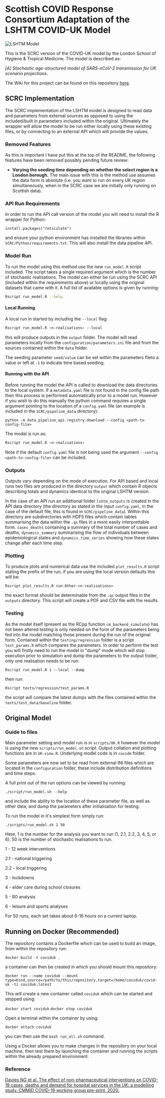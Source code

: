 # Scottish COVID Response Consortium Adaptation of the LSHTM COVID-UK Model
![LSHTM Model](https://github.com/ScottishCovidResponse/covid-uk/workflows/LSHTM%20Model/badge.svg)

This is the SCRC version of the COVID-UK model by the London School of Hygiene & Tropical Medicine. The model is described as:

*[A] Stochastic age-structured model of SARS-nCoV-2 transmission for UK scenario projections*.

The Wiki for this project can be found on this repository [here](https://github.com/ScottishCovidResponse/covid-uk/wiki).

## SCRC Implementation

The SCRC implementation of the LSHTM model is designed to read data and parameters from external sources as opposed to using the included/built in parameters included within the original. Ultimately the wrapper will allow the model to be run either locally using these existing files, or by connecting to an external API which will provide the values.

### Removed Features

As this is important I have put this at the top of the README, the following features have been removed possibly pending future review:

* **Varying the seeding time depending on whether the select region is a London borough.** The main issue with this is the method use assumes the data form is absolute (i.e. you want to run on every UK region simultaneously, when in the SCRC case we are initially only running on Scottish data).

### API Run Requirements

In order to run the API call version of the model you will need to install the R wrapper for Python:
```
install.packages("reticulate")
```
and ensure your python environment has installed the libraries within `SCRC/Python/requirements.txt`. This will also install the data pipeline API.

### Model Run

To run the model using this method use the new `run_model.R` script included. The script takes a single required argument which is the number of stochastic realisations. The model can either be run using the SCRC API (included within the requirements above) or locally using the original datasets that came with it. A full list of available options is given by running:

```bash
Rscript run_model.R --help
```

#### Local Running

A local run in started by including the `--local` flag:

```bash
Rscript run_model.R <n-realisations> --local
```
this will produce outputs in the `output` folder. The model will read parameters locally from the `configuration/parameters.ini` file and from the sources contained within the `data` folder.

The seeding parameter `seed/value` can be set within the parameters fileto a value or left at `-1` to indicate time based seeding.

#### Running with the API

Before running the model the API is called to download the data directories to the local system. If a `metadata.yaml` file is not found in the config file path then this process is performed automatically prior to a model run. However if you wish to do this manually the python command requires a single argument pointing to the location of a `config.yaml` file (an example is included in the `SCRC/pipeline_data` directory):

```
python -m data_pipeline_api.registry.download --config <path-to-config-file>
```

The model is run as:

```bash
Rscript run_model.R <n-realisations>
```

Note if the default `config.yaml` file is not being used the argument `--config <path-to-config-file>` can be included.


### Outputs

Outputs vary depending on the mode of execution. For API based and local runs two files are produced in the directory `output` which contain R objects describing totals and dynamics identical to the original LSHTM version.

In the case of an API run an additional folder `lshtm_outputs` is created in the API data directory (the directory as stated in the input `config.yaml`, in the case of the default file, this is found in `SCRC/pipeline_data`). Within this directory are subdirectories with HDF5 files which contain tables summarising the data within the `.qs` files in a more easily interprettable form. `cases_deaths` containing a summary of the total number of cases and deaths, `dynamics_summary` summarising the flow of individuals between epidemiological states and `dynamics_time_series` showing how these states change after each time step.

### Plotting

To produce plots and numerical data use the included `plot_results.R` script stating the prefix of the run, if you are using the local version defaults this will be:

`Rscript plot_results.R run-Other-<n-realisations>`

the exact format should be determinable from the `.qs` output files in the `outputs` directory. This script will create a PDF and CSV file with the results.

### Testing

As the model itself (present as the RCpp function `cm_backend_simulate`) has not been altered testing is only needed on the form of the parameters being fed into the model matching those present during the run of the original form. Contained within the `testing/regression` folder is a script `test_params.R` which compares the parameters. In order to perform the test you will firstly need to run the model in "dump" mode which will stop execution prior to simulation and dump the parameters to the output folder, only one realisation needs to be run:

```
Rscript run_model.R 1 --local --dump
```
then run:

```
Rscript tests/regression/test_params.R
```

the script will compare the latest dumps with the files contained within the `tests/test_data/baseline` folder.

## Original Model

### Guide to files

Main parameter setting and model run is in `scripts/UK.R` however the model is using the new `scripts/run_model.sh` script. Output collation and plotting functions are in `UK-view.R`. Underlying model code is in `covidm` folder.

Some parameters are now set to be read from external INI files which are located in the `configuration` folder, these include distribution definitions and
time steps.

A full print out of the run options can be viewed by running:

```
./script/run_model.sh --help
```

and include the ability to the location of these parameter file, as well as other data, and dump the parameters after initialisation for testing.

To run the model in it's simplest form simply run:

```
./scripts/run_model.sh 1 50
```

Here, 1 is the number for the analysis you want to run (1, 2.1, 2.2, 3, 4, 5, or 6). 50 is the number of stochastic realisations to run.

1 - 12 week interventions

2.1 - national triggering

2.2 - local triggering

3 - lockdowns

4 - elder care during school closures

5 - R0 analysis

6 - leisure and sports analyses

For 50 runs, each set takes about 6-16 hours on a current laptop.

## Running on Docker (Recommended)

The repository contains a Dockerfile which can be used to build an image, from within the repository run:

`docker build -t coviduk .`

a container can then be created in which you should mount this repository:

`docker run --name coviduk --mount type=bind,source=/path/to/this/repository,target=/home/coviduk/covid-uk -ti coviduk:latest`

This will create a new container called `coviduk` which can be started and stopped using:

`docker start coviduk`
`docker stop coviduk`

Open a terminal within the container by using:

`docker attach coviduk`

you can then use the `bash run_all.sh` command.

Using a Docker allows you to make changes in the repository on your local machine, then test them by launching the container and running the scripts within the already prepared environment.

### Reference

[Davies NG et al. The effect of non-pharmaceutical interventions on COVID-19 cases, deaths and demand for hospital services in the UK: a modelling study. CMMID COVID-19 working group pre-print, 2020.](https://cmmid.github.io/topics/covid19/control-measures/uk-scenario-modelling.html)

